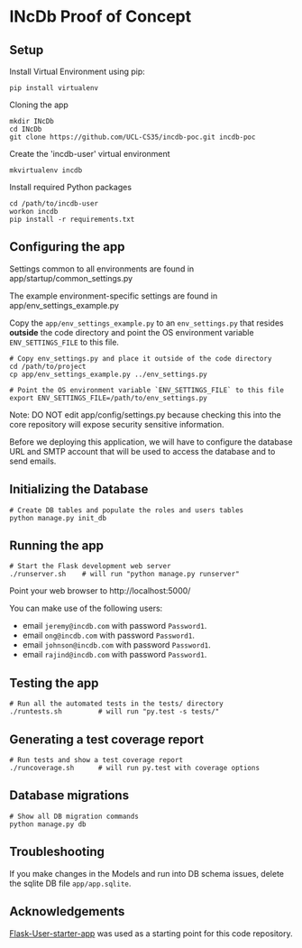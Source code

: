 # INcDb Proof of Concept

## Setup

Install Virtual Environment using pip:

    pip install virtualenv

Cloning the app

    mkdir INcDb
    cd INcDb
    git clone https://github.com/UCL-CS35/incdb-poc.git incdb-poc

Create the 'incdb-user' virtual environment
    
    mkvirtualenv incdb

Install required Python packages
    
    cd /path/to/incdb-user
    workon incdb
    pip install -r requirements.txt
    
## Configuring the app

Settings common to all environments are found in app/startup/common_settings.py

The example environment-specific settings are found in app/env_settings_example.py

Copy the `app/env_settings_example.py` to an `env_settings.py` that resides **outside** the code directory and point the OS environment variable `ENV_SETTINGS_FILE` to this file.

    # Copy env_settings.py and place it outside of the code directory
    cd /path/to/project
    cp app/env_settings_example.py ../env_settings.py
    
    # Point the OS environment variable `ENV_SETTINGS_FILE` to this file
    export ENV_SETTINGS_FILE=/path/to/env_settings.py

Note: DO NOT edit app/config/settings.py because checking this into the core repository will expose security sensitive information.

Before we deploying this application, we will have to configure the database URL and SMTP account that will be used to access the database and to send emails.

## Initializing the Database

    # Create DB tables and populate the roles and users tables
    python manage.py init_db

## Running the app

    # Start the Flask development web server
    ./runserver.sh    # will run "python manage.py runserver"

Point your web browser to http://localhost:5000/

You can make use of the following users:
- email `jeremy@incdb.com` with password `Password1`.
- email `ong@incdb.com` with password `Password1`.
- email `johnson@incdb.com` with password `Password1`.
- email `rajind@incdb.com` with password `Password1`.

## Testing the app

    # Run all the automated tests in the tests/ directory
    ./runtests.sh         # will run "py.test -s tests/"


## Generating a test coverage report

    # Run tests and show a test coverage report
    ./runcoverage.sh      # will run py.test with coverage options

## Database migrations

    # Show all DB migration commands
    python manage.py db

## Troubleshooting
If you make changes in the Models and run into DB schema issues, delete the sqlite DB file `app/app.sqlite`.

## Acknowledgements

[Flask-User-starter-app](https://github.com/lingthio/Flask-User-starter-app) was used as a starting point for this code repository.

